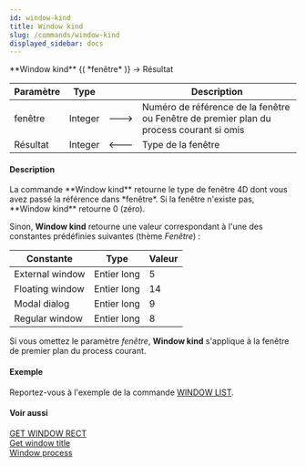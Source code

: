 ```yaml
---
id: window-kind
title: Window kind
slug: /commands/window-kind
displayed_sidebar: docs
---
```


<!--REF #_command_.Window kind.Syntax-->**Window kind** {( *fenêtre* )} -> Résultat<!-- END REF-->
<!--REF #_command_.Window kind.Params-->
| Paramètre | Type |  | Description |
| --- | --- | --- | --- |
| fenêtre | Integer | &#x1F852; | Numéro de référence de la fenêtre ou Fenêtre de premier plan du process courant si omis |
| Résultat | Integer | &#x1F850; | Type de la fenêtre |

<!-- END REF-->

#### Description 

<!--REF #_command_.Window kind.Summary-->La commande **Window kind** retourne le type de fenêtre 4D dont vous avez passé la référence dans *fenêtre*.<!-- END REF--> Si la fenêtre n'existe pas, **Window kind** retourne 0 (zéro).  
  
Sinon, **Window kind** retourne une valeur correspondant à l'une des constantes prédéfinies suivantes (thème *Fenêtre*) : 

| Constante       | Type        | Valeur |
| --------------- | ----------- | ------ |
| External window | Entier long | 5      |
| Floating window | Entier long | 14     |
| Modal dialog    | Entier long | 9      |
| Regular window  | Entier long | 8      |

Si vous omettez le paramètre *fenêtre*, **Window kind** s'applique à la fenêtre de premier plan du process courant.

#### Exemple 

Reportez-vous à l'exemple de la commande [WINDOW LIST](window-list.md).

#### Voir aussi 

[GET WINDOW RECT](get-window-rect.md)  
[Get window title](get-window-title.md)  
[Window process](window-process.md)  